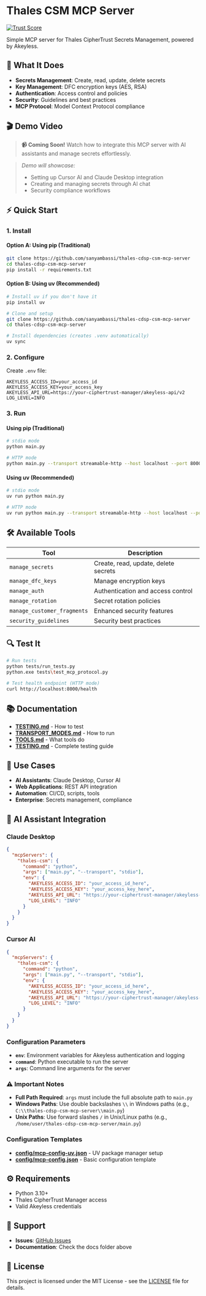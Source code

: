 # Thales CSM MCP Server

[![Trust Score](https://archestra.ai/mcp-catalog/api/badge/quality/sanyambassi/thales-cdsp-csm-mcp-server)](https://archestra.ai/mcp-catalog/sanyambassi__thales-cdsp-csm-mcp-server)

Simple MCP server for Thales CipherTrust Secrets Management, powered by Akeyless.

## 🚀 **What It Does**

- **Secrets Management**: Create, read, update, delete secrets
- **Key Management**: DFC encryption keys (AES, RSA)
- **Authentication**: Access control and policies
- **Security**: Guidelines and best practices
- **MCP Protocol**: Model Context Protocol compliance

## 🎬 **Demo Video**

> **📹 Coming Soon!** Watch how to integrate this MCP server with AI assistants and manage secrets effortlessly.

> *Demo will showcase:*
> - Setting up Cursor AI and Claude Desktop integration
> - Creating and managing secrets through AI chat
> - Security compliance workflows

## ⚡ **Quick Start**

### **1. Install**

#### **Option A: Using pip (Traditional)**
```bash
git clone https://github.com/sanyambassi/thales-cdsp-csm-mcp-server
cd thales-cdsp-csm-mcp-server
pip install -r requirements.txt
```

#### **Option B: Using uv (Recommended)**
```bash
# Install uv if you don't have it
pip install uv

# Clone and setup
git clone https://github.com/sanyambassi/thales-cdsp-csm-mcp-server
cd thales-cdsp-csm-mcp-server

# Install dependencies (creates .venv automatically)
uv sync
```

### **2. Configure**
Create `.env` file:
```env
AKEYLESS_ACCESS_ID=your_access_id
AKEYLESS_ACCESS_KEY=your_access_key
AKEYLESS_API_URL=https://your-ciphertrust-manager/akeyless-api/v2
LOG_LEVEL=INFO
```

### **3. Run**

#### **Using pip (Traditional)**
```bash
# stdio mode
python main.py

# HTTP mode 
python main.py --transport streamable-http --host localhost --port 8000
```

#### **Using uv (Recommended)**
```bash
# stdio mode
uv run python main.py

# HTTP mode 
uv run python main.py --transport streamable-http --host localhost --port 8000
```

## 🛠️ **Available Tools**

| Tool | Description |
|------|-------------|
| `manage_secrets` | Create, read, update, delete secrets |
| `manage_dfc_keys` | Manage encryption keys |
| `manage_auth` | Authentication and access control |
| `manage_rotation` | Secret rotation policies |
| `manage_customer_fragments` | Enhanced security features |
| `security_guidelines` | Security best practices |

## 🔍 **Test It**

```bash
# Run tests
python tests/run_tests.py
python.exe tests\test_mcp_protocol.py

# Test health endpoint (HTTP mode)
curl http://localhost:8000/health
```

## 📚 **Documentation**

- **[TESTING.md](docs/TESTING.md)** - How to test
- **[TRANSPORT_MODES.md](docs/TRANSPORT_MODES.md)** - How to run
- **[TOOLS.md](docs/TOOLS.md)** - What tools do
- **[TESTING.md](docs/TESTING.md)** - Complete testing guide

## 🎯 **Use Cases**

- **AI Assistants**: Claude Desktop, Cursor AI
- **Web Applications**: REST API integration
- **Automation**: CI/CD, scripts, tools
- **Enterprise**: Secrets management, compliance

## 🤖 **AI Assistant Integration**

### **Claude Desktop**
```json
{
  "mcpServers": {
    "thales-csm": {
      "command": "python",
      "args": ["main.py", "--transport", "stdio"],
      "env": {
        "AKEYLESS_ACCESS_ID": "your_access_id_here",
        "AKEYLESS_ACCESS_KEY": "your_access_key_here",
        "AKEYLESS_API_URL": "https://your-ciphertrust-manager/akeyless-api/v2",
        "LOG_LEVEL": "INFO"
      }
    }
  }
}
```

### **Cursor AI**
```json
{
  "mcpServers": {
    "thales-csm": {
      "command": "python",
      "args": ["main.py", "--transport", "stdio"],
      "env": {
        "AKEYLESS_ACCESS_ID": "your_access_id_here",
        "AKEYLESS_ACCESS_KEY": "your_access_key_here",
        "AKEYLESS_API_URL": "https://your-ciphertrust-manager/akeyless-api/v2",
        "LOG_LEVEL": "INFO"
      }
    }
  }
}
```

### **Configuration Parameters**
- **`env`**: Environment variables for Akeyless authentication and logging
- **`command`**: Python executable to run the server
- **`args`**: Command line arguments for the server

### **⚠️ Important Notes**
- **Full Path Required**: `args` must include the full absolute path to `main.py`
- **Windows Paths**: Use double backslashes `\\` in Windows paths (e.g., `C:\\thales-cdsp-csm-mcp-server\\main.py`)
- **Unix Paths**: Use forward slashes `/` in Unix/Linux paths (e.g., `/home/user/thales-cdsp-csm-mcp-server/main.py`)

### **Configuration Templates**
- **[config/mcp-config-uv.json](config/mcp-config-uv.json)** - UV package manager setup
- **[config/mcp-config.json](config/mcp-config.json)** - Basic configuration template

## ⚙️ **Requirements**

- Python 3.10+
- Thales CipherTrust Manager access
- Valid Akeyless credentials

## 🤝 **Support**

- **Issues**: [GitHub Issues](https://github.com/sanyambassi/thales-cdsp-csm-mcp-server/issues)
- **Documentation**: Check the docs folder above

## 📄 **License**

This project is licensed under the MIT License - see the [LICENSE](LICENSE) file for details.

